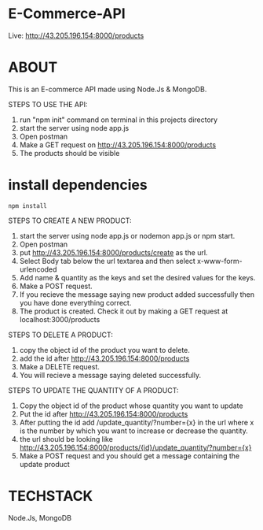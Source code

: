 # E-Commerce-API
Live: http://43.205.196.154:8000/products


# ABOUT
This is an E-commerce API made using Node.Js & MongoDB. 

STEPS TO USE THE API:
1) run "npm init" command on terminal in this projects directory
2) start the server using node app.js
3) Open postman
4) Make a GET request on http://43.205.196.154:8000/products
5) The products should be visible

# install dependencies
```
npm install
```

STEPS TO CREATE A NEW PRODUCT: 
1) start the server using node app.js  or nodemon app.js or npm start.
2) Open postman
3) put http://43.205.196.154:8000/products/create as the url. 
4) Select Body tab below the url textarea and then select x-www-form-urlencoded
5) Add name & quantity as the keys and set the desired values for the keys.
6) Make a POST request.
7) If you recieve the message saying new product added successfully then you have done everything correct.
8) The product is created. Check it out by making a GET request at localhost:3000/products

STEPS TO DELETE A PRODUCT:
1) copy the object id of the product you want to delete.
2) add the id after http://43.205.196.154:8000/products
3) Make a DELETE request.
4) You will recieve a message saying deleted successfully.

STEPS TO UPDATE THE QUANTITY OF A PRODUCT:
1) Copy the object id of the product whose quantity you want to update
2) Put the id after http://43.205.196.154:8000/products
3) After putting the id add /update_quantity/?number={x} in the url where x is the number by which you want to increase or decrease the quantity.
4) the url should be looking like http://43.205.196.154:8000/products/{id}/update_quantity/?number={x}
5) Make a POST request and you should get a message containing the update product


# TECHSTACK
Node.Js, MongoDB
